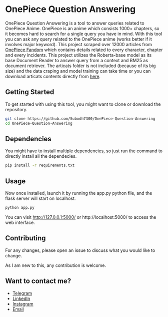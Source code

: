 # OnePiece Question Answering

OnePiece Question Answering is a tool to answer queries related to OnePiece Anime. OnePiece is an anime which consists 1000+ chapters, so it becomes hard to search for a single query you have in mind. With this tool you can ask any query related to the OnePiece anime (works better if it involves major keyword). This project scraped over 12000 articles from [OnePiece Fandom](https://onepiece.fandom.com/wiki/One_Piece_Wiki) which contains details related to every character, chapter and every incidents. 
This project utilizes the Roberta-base model as its base Document Reader to answer query from a context and BM25 as document retriever. The articats folder is not included (because of its big size) and the data craping and model training can take time or you can download articats contents directly from [here](https://drive.google.com/file/d/1x2XBfM-xugPHcDyH8K30yjKJ8BGDZVau/view?usp=drive_link).

## Getting Started

To get started with using this tool, you might want to clone or download the repository.

```bash
git clone https://github.com/Subodh7300/OnePiece-Question-Answering
cd OnePiece-Question-Answering
```

## Dependencies

You might have to install multiple dependencies, so just run the command to directly install all the dependecies.
```bash
pip install -r requirements.txt
```

## Usage

Now once installed, launch it by running the app.py python file, and the flask server will start on localhost.
```bash
python app.py
```

You can visit http://127.0.0.1:5000/ or http://localhost:5000/ to access the web interface.

## Contributing

For any changes, please open an issue 
to discuss what you would like to change.

As I am new to this, any contribution is welcome.

## Want to contact me?
* [Telegram](https://t.me/subodh79)
* [LinkedIn](https://www.linkedin.com/in/subodh-uniyal-655328230)
* [Instagram](https://www.instagram.com/subodh_7300/)
* [Email](s.subodh7976@gmail.com)
